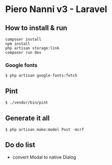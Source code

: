 # Piero Nanni v3 - Laravel

## How to install & run
    composer install
    npm install
    php artisan storage:link
    composer run dev

### Google fonts
    $ php artisan google-fonts:fetch

## Pint
    $ ./vendor/bin/pint

## Generate it all
    $ php artisan make:model Post -mcrf

## Do do list
- convert Modal to native Dialog